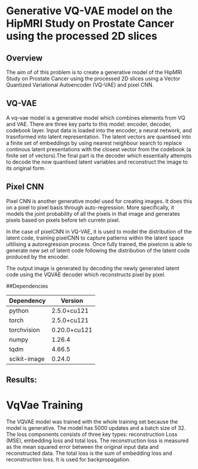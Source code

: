 # Generative VQ-VAE model on the HipMRI Study on Prostate Cancer using the processed 2D slices
## Overview
The aim of of this problem is to create a generative model of the HipMRI Study on Prostate Cancer using the processed 2D slices using a Vector Quantized Variational Autoencoder (VQ-VAE) and pixel CNN. 

## VQ-VAE
A vq-vae model is a generative model which combines elements from VQ and VAE. There are three key parts to this model: encoder, decoder, codebook layer.
Input data is loaded into the encoder, a neural network, and trasnformed into latent representation. The latent vectors are quantised into a finite set of embeddings by using nearest neighbour search to replace continous latent presentations with the closest vector from the codebook (a finite set of vectors).The final part is the decoder which essentially attempts to decode the now quantised latent variables and reconstruct the image to its original form. 

## Pixel CNN

Pixel CNN is another generative model used for creating images. It does this on a pixel to pixel basis through auto-regression. More specifically, it models the joint probability of all the pixels in that image and generates pixels based on pixels before teh curretn pixel.

In the case of pixelCNN in VQ-VAE, it is used to model the distribution of the latent code, training pixelCNN to capture patterns within the latent space ultilising a autoregression process. Once fully trained, the pixelcnn is able to generate new set of latent code following the distribution of the latent code produced by the encoder.

The output image is generated by decoding the newly generated latent code using the VQVAE decoder which reconstructs pixel by pixel. 

##Dependencies

| Dependency | Version |
| ------------- | ------------- |
| python| 2.5.0+cu121 |
| torch| 2.5.0+cu121 |
| torchvision| 0.20.0+cu121 |
| numpy| 1.26.4 |
|tqdm|4.66.5|
| scikit-image| 0.24.0 |

## Results:
# VqVae Training
The VQVAE model was trained with the whole training set because the model is generative. The model has 5000 updates and a batch size of 32. The loss components consists of three key types: reconstruction Loss (MSE), embedding loss and total loss. The reconstruction loss is measured as the mean squared error between the original input data and reconstructed data. The total loss is the sum of embedding loss and reconstruction loss. It is used for backpropagation.



